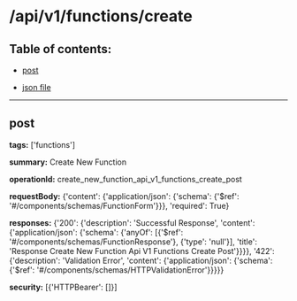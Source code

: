 # /api/v1/functions/create

## Table of contents:
- [post](#post)

- [json file](./_api_v1_functions_create.json)

---
<a name="post"></a>
## post

**tags:** ['functions']

**summary:** Create New Function

**operationId:** create_new_function_api_v1_functions_create_post

**requestBody:** {'content': {'application/json': {'schema': {'$ref': '#/components/schemas/FunctionForm'}}}, 'required': True}

**responses:** {'200': {'description': 'Successful Response', 'content': {'application/json': {'schema': {'anyOf': [{'$ref': '#/components/schemas/FunctionResponse'}, {'type': 'null'}], 'title': 'Response Create New Function Api V1 Functions Create Post'}}}}, '422': {'description': 'Validation Error', 'content': {'application/json': {'schema': {'$ref': '#/components/schemas/HTTPValidationError'}}}}}

**security:** [{'HTTPBearer': []}]

